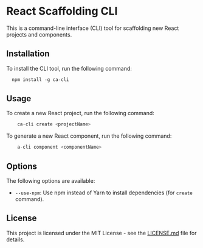 # React Scaffolding CLI

This is a command-line interface (CLI) tool for scaffolding new React projects and components.

## Installation

To install the CLI tool, run the following command:

```js
  npm install -g ca-cli
```

## Usage

To create a new React project, run the following command:

```js
    ca-cli create <projectName>
```

To generate a new React component, run the following command:

```js
    a-cli component <componentName>
```

## Options

The following options are available:

- `--use-npm`: Use npm instead of Yarn to install dependencies (for `create` command).

## License

This project is licensed under the MIT License - see the [LICENSE.md](LICENSE.md) file for details.
